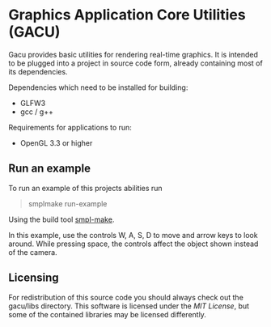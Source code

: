 # Graphics Application Core Utilities (GACU)

Gacu provides basic utilities for rendering real-time graphics. It is intended to be plugged into a project in source code form, already containing most of its dependencies.

Dependencies which need to be installed for building:
- GLFW3
- gcc / g++

Requirements for applications to run:
- OpenGL 3.3 or higher

## Run an example

To run an example of this projects abilities run

> smplmake run-example

Using the build tool [smpl-make](https://github.com/TymHolt/smpl-make/releases).

In this example, use the controls W, A, S, D to move and arrow keys to look around.
While pressing space, the controls affect the object shown instead of the camera.

## Licensing

For redistribution of this source code you should always check out the gacu/libs directory. This software is licensed under the *MIT License*, but some of the contained libraries may be licensed differently.